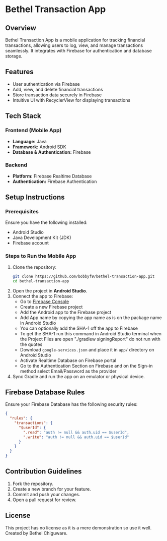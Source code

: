 # Bethel Transaction App

## Overview
Bethel Transaction App is a mobile application for tracking financial transactions, allowing users to log, view, and manage transactions seamlessly. It integrates with Firebase for authentication and database storage.

## Features
- User authentication via Firebase
- Add, view, and delete financial transactions
- Store transaction data securely in Firebase
- Intuitive UI with RecyclerView for displaying transactions

## Tech Stack
### Frontend (Mobile App)
- **Language:** Java
- **Framework:** Android SDK
- **Database & Authentication:** Firebase

### Backend
- **Platform:** Firebase Realtime Database
- **Authentication:** Firebase Authentication

## Setup Instructions
### Prerequisites
Ensure you have the following installed:
- Android Studio
- Java Development Kit (JDK)
- Firebase account

### Steps to Run the Mobile App
1. Clone the repository:
   ```sh
   git clone https://github.com/bobbyf9/bethel-transaction-app.git
   cd bethel-transaction-app
   ```
2. Open the project in **Android Studio**.
3. Connect the app to Firebase:
   - Go to [Firebase Console](https://console.firebase.google.com/)
   - Create a new Firebase project
   - Add the Android app to the Firebase project
   - Add App name by copying the app name as is on the package name in Android Studio
   - You can optionally add the SHA-1 off the app to Firebase
   - To get the SHA-1 run this command in Android Studio terminal when the Project Files are open "./gradlew signingReport" do not run with the quotes
   - Download `google-services.json` and place it in `app/` directory on Android Studio
   - Activate Realtime Database on Firebase portal
   - Go to the Authentication Section on Firebase and on the Sign-in method select Email/Password as the provider
4. Sync Gradle and run the app on an emulator or physical device.

## Firebase Database Rules
Ensure your Firebase Database has the following security rules:
```json
{
  "rules": {
    "transactions": {
      "$userId": {
        ".read": "auth != null && auth.uid == $userId",
        ".write": "auth != null && auth.uid == $userId"
      }
    }
  }
}
```

## Contribution Guidelines
1. Fork the repository.
2. Create a new branch for your feature.
3. Commit and push your changes.
4. Open a pull request for review.

## License
This project has no license as it is a mere demonstration so use it well.
Created by Bethel Chiguware.
